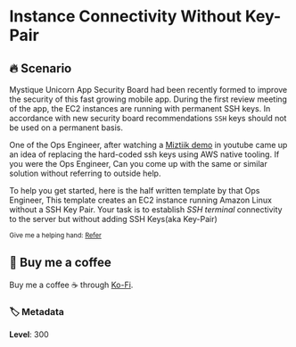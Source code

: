 # Instance Connectivity Without Key-Pair

## 🔥 Scenario

Mystique Unicorn App Security Board had been recently formed to improve the security of this fast growing mobile app. During the first review meeting of the app, the EC2 instances are running with permanent SSH keys. In accordance with new security board recommendations `SSH` keys should not be used on a permanent basis.

One of the Ops Engineer, after watching a [Miztiik demo][1] in youtube came up an idea of replacing the hard-coded ssh keys using AWS native tooling. If you were the Ops Engineer, Can you come up with the same or similar solution without referring to outside help.

To help you get started, here is the half written template by that Ops Engineer, This template creates an EC2 instance running Amazon Linux without a SSH Key Pair. Your task is to establish _SSH terminal_ connectivity to the server but without adding SSH Keys(aka Key-Pair)

<sup>Give me a helping hand: [Refer][1]</sup>

## 👋 Buy me a coffee

Buy me a coffee ☕ through [Ko-Fi](https://ko-fi.com/miztiik).

### 🏷️ Metadata

**Level**: 300

[1]: https://www.youtube.com/channel/UC_evcfxhjjui5hChhLE08tQ/search?query=security+ssh
